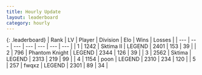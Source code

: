 ```yaml
---
title: Hourly Update
layout: leaderboard
category: hourly
---
```


{: .leaderboard}
| Rank | LV | Player | Division | Elo | Wins | Losses |
| --- | --- | --- | --- | --- | --- | --- |
| <span data-change="0">1</span> | 1242 | <span title="ID: 402846">Sktima II</span> | LEGEND | <span data-change="0">2401</span> | <span data-change="0">153</span> | <span data-change="0">39</span> |
| <span data-change="0">2</span> | 796 | <span title="ID: 742939">Phantom Knight</span> | LEGEND | <span data-change="0">2344</span> | <span data-change="0">126</span> | <span data-change="0">39</span> |
| <span data-change="1">3</span> | 2562 | <span title="ID: 353063">Sktima</span> | LEGEND | <span data-change="5">2313</span> | <span data-change="1">219</span> | <span data-change="0">99</span> |
| <span data-change="-1">4</span> | 1154 | <span title="ID: 540690">poon</span> | LEGEND | <span data-change="0">2310</span> | <span data-change="0">234</span> | <span data-change="0">120</span> |
| <span data-change="0">5</span> | 257 | <span title="ID: 742416">fwqxz</span> | LEGEND | <span data-change="-2">2301</span> | <span data-change="2">89</span> | <span data-change="1">34</span> |